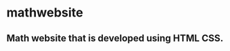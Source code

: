 # mathwebsite
## Math website that is developed using HTML CSS.

[](Maths/images/Screenshot%20from%202020-04-06%2001-20-09.png)
